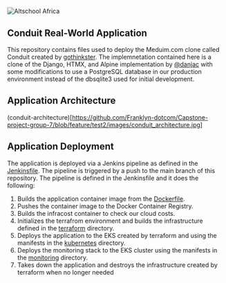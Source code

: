 #

![Altschool Africa](https://github.com/tuyojr/cloudTasks/blob/main/logos/AltSchool.svg)

## Conduit Real-World Application

This repository contains files used to deploy the Meduim.com clone called Conduit created by [gothinkster](https://github.com/gothinkster/realworld). The implemnetation contained here is a clone of the Django, HTMX, and Alpine implementation by [@danjac](https://github.com/danjac) with some modifications to use a PostgreSQL database in our production environment instead of the dbsqlite3 used for initial development.

## Application Architecture

(conduit-architecture)[https://github.com/Franklyn-dotcom/Capstone-project-group-7/blob/feature/test2/images/conduit_architecture.jpg]

## Application Deployment

The application is deployed via a Jenkins pipeline as defined in the [Jenkinsfile](Jenkinsfile). The pipeline is triggered by a push to the main branch of this repository. The pipeline is defined in the Jenkinsfile and it does the following:

1. Builds the application container image from the [Dockerfile](Dockerfile).
2. Pushes the container image to the Docker Container Registry.
3. Builds the infracost container to check our cloud costs.
4. Initializes the terrafrom environment and builds the infrastructure defined in the [terraform](terraform) directory.
5. Deploys the application to the EKS created by terraform and using the manifests in the [kubernetes](k8s) directory.
6. Deploys the monitoring stack to the EKS cluster using the manifests in the [monitoring](monitoring) directory.
7. Takes down the application and destroys the infrastructure created by terraform when no longer needed
